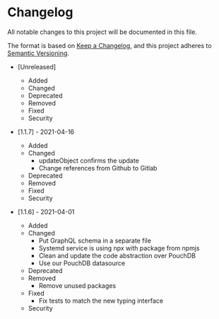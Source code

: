 # Changelog

All notable changes to this project will be documented in this file.

The format is based on [Keep a Changelog](https://keepachangelog.com/en/1.0.0/),
and this project adheres to [Semantic Versioning](https://semver.org/spec/v2.0.0.html).

- [Unreleased]

  - Added
  - Changed
  - Deprecated
  - Removed
  - Fixed
  - Security

- [1.1.7] - 2021-04-16

  - Added
  - Changed
    - updateObject confirms the update
    - Change references from Github to Gitlab
  - Deprecated
  - Removed
  - Fixed
  - Security

- [1.1.6] - 2021-04-01
  - Added
  - Changed
    - Put GraphQL schema in a separate file
    - Systemd service is using npx with package from npmjs
    - Clean and update the code abstraction over PouchDB
    - Use our PouchDB datasource
  - Deprecated
  - Removed
    - Remove unused packages
  - Fixed
    - Fix tests to match the new typing interface
  - Security
